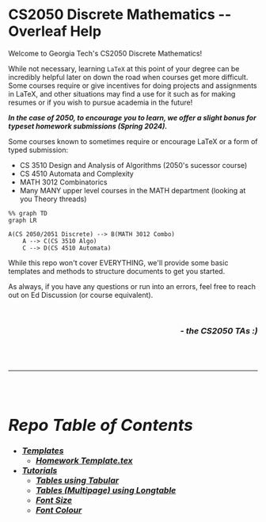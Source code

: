 # CS2050 Discrete Mathematics -- Overleaf Help

Welcome to Georgia Tech's CS2050 Discrete Mathematics! 

While not necessary, learning `LaTeX` at this point of your degree can be incredibly helpful later on down the road when courses get more difficult. Some courses require or give incentives for doing projects and assignments in LaTeX, and other situations may find a use for it such as for making resumes or if you wish to pursue academia in the future! 

**_In the case of 2050, to encourage you to learn, we offer a slight bonus for typeset homework submissions (Spring 2024)._**


Some courses known to sometimes require or encourage LaTeX or a form of typed submission:
- CS 3510 Design and Analysis of Algorithms (2050's sucessor course)
- CS 4510 Automata and Complexity
- MATH 3012 Combinatorics
- Many MANY upper level courses in the MATH department (looking at you Theory threads)

```mermaid
%% graph TD
graph LR

A(CS 2050/2051 Discrete) --> B(MATH 3012 Combo)
	A --> C(CS 3510 Algo)
	C --> D(CS 4510 Automata)
```



While this repo won't cover EVERYTHING, we'll provide some basic templates and methods to structure documents to get you started.


As always, if you have any questions or run into an errors, feel free to reach out on Ed Discussion (or course equivalent).






<br/>
<h3><i>
<p align="right" width="100%"> - the CS2050 TAs :) </p>
<i/><h3/>
<br/>


------
<br/>

# Repo Table of Contents
- [Templates](templates)
	- [Homework Template.tex](templates/homework_template.tex)
- [Tutorials](tutorials)
	- [Tables using Tabular](tutorials/tables.md)
	- [Tables \(Multipage\) using Longtable](tutorials/multi-page%20tables.md)
	- [Font Size](tutorials/font%20size.md)
	- [Font Colour](tutorials/font%20colour.md)